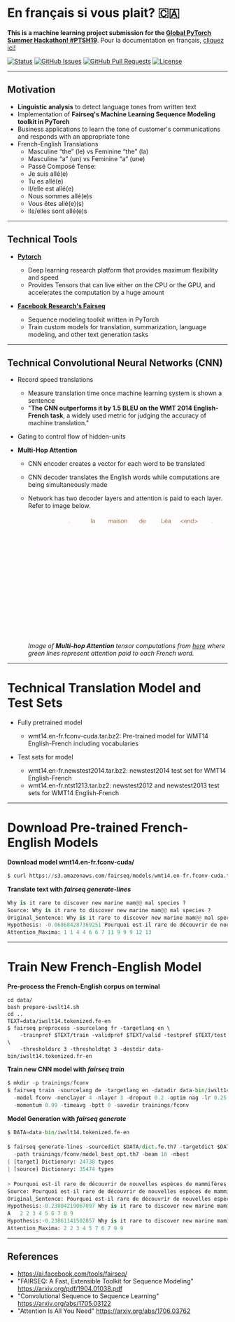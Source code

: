 # En français si vous plait? 🇨🇦

**This is a machine learning project submission for the [Global PyTorch Summer Hackathon! #PTSH19](https://pytorch.devpost.com/)**. Pour la documentation en français, [cliquez ici!](https://github.com/lucylow/en_francais_si_vous_plait-/blob/master/README-fr.md)

<div>
  
  [![Status](https://img.shields.io/badge/status-active-success.svg)]()
  [![GitHub Issues](https://img.shields.io/github/issues/lucylow/en_francais_si_vous_plait-.svg)](https://github.com/lucylow/en_francais_si_vous_plait-/issues)
  [![GitHub Pull Requests](https://img.shields.io/github/issues-pr/lucylow/en_francais_si_vous_plait-.svg)](https://github.com/lucylow/en_francais_si_vous_plait-/pulls)
  [![License](https://img.shields.io/bower/l/bootstrap)]()

</div>


---

## Motivation

* **Linguistic analysis** to detect language tones from written text
* Implementation of **Fairseq's Machine Learning Sequence Modeling toolkit in PyTorch**
* Business applications to learn the tone of customer's communications and responds with an appropriate tone
* French-English Translations
  * Masculine “the” (le) vs Feminine “the” (la)
  * Masculine “a” (un) vs Feminine “a” (une)
  * Passé Composé Tense: 
   * Je suis allé(e) 
   * Tu es allé(e) 
   * Il/elle est allé(e) 
   * Nous sommes allé(e)s 
   * Vous êtes allé(e)(s) 
   * Ils/elles sont allé(e)s
    
---  

## Technical Tools
* [**Pytorch**](https://pytorch.org) 
  * Deep learning research platform that provides maximum flexibility and speed
  * Provides Tensors that can live either on the CPU or the GPU, and accelerates the computation by a huge amount
  
* [**Facebook Research's Fairseq**](https://ai.facebook.com/tools/fairseq/) 
  * Sequence modeling toolkit written in PyTorch
  * Train custom models for translation, summarization, language modeling, and other text generation tasks
 
--- 
 

## Technical Convolutional Neural Networks (CNN)

* Record speed translations
  * Measure translation time once machine learning system is shown a sentence
  * "**The CNN outperforms it by 1.5 BLEU on the WMT 2014 English-French task**, a widely used metric for judging the accuracy of machine translation."
  
* Gating to control flow of hidden-units

* **Multi-Hop Attention** 
  * CNN encoder creates a vector for each word to be translated
  * CNN decoder translates the English words while computations are being simultaneously made
  * Network has two decoder layers and attention is paid to each layer. Refer to image below.

      ![alt text bonjour](https://github.com/lucylow/En_francais_si_vous_plait-/blob/master/screenshots/translation_illustration.gif)

       *Image of **Multi-hop Attention** tensor computations from [here](https://engineering.fb.com/ml-applications/a-novel-approach-to-neural-machine-translation) where green lines represent attention paid to each French word.*

---

# Technical Translation Model and Test Sets

* Fully pretrained model
  * wmt14.en-fr.fconv-cuda.tar.bz2: Pre-trained model for WMT14 English-French including vocabularies
  
* Test sets for model
  * wmt14.en-fr.newstest2014.tar.bz2: newstest2014 test set for WMT14 English-French
  * wmt14.en-fr.ntst1213.tar.bz2: newstest2012 and newstest2013 test sets for WMT14 English-French

---

# Download Pre-trained French-English Models

**Download model wmt14.en-fr.fconv-cuda/**

```python
$ curl https://s3.amazonaws.com/fairseq/models/wmt14.en-fr.fconv-cuda.tar.bz2 | tar xvjf -
```

**Translate text with *fairseq generate-lines***

```python
Why is it rare to discover new marine mam@@ mal species ?
Source: Why is it rare to discover new marine mam@@ mal species ?
Original_Sentence: Why is it rare to discover new marine mam@@ mal species ?
Hypothesis: -0.068684287369251 Pourquoi est-il rare de découvrir de nouvelles espèces de mammifères marins ?
Attention_Maxima: 1 1 4 4 6 6 7 11 9 9 9 12 13
```

---

# Train New French-English Model

**Pre-process the French-English corpus on terminal**

```terminal
cd data/
bash prepare-iwslt14.sh
cd ..
TEXT=data/iwslt14.tokenized.fe-en
$ fairseq preprocess -sourcelang fr -targetlang en \
    -trainpref $TEXT/train -validpref $TEXT/valid -testpref $TEXT/test \
    -thresholdsrc 3 -thresholdtgt 3 -destdir data-bin/iwslt14.tokenized.fr-en
```

**Train new CNN model with *fairseq train***

```python
$ mkdir -p trainings/fconv
$ fairseq train -sourcelang de -targetlang en -datadir data-bin/iwslt14.tokenized.de-en \
  -model fconv -nenclayer 4 -nlayer 3 -dropout 0.2 -optim nag -lr 0.25 -clip 0.1 \
  -momentum 0.99 -timeavg -bptt 0 -savedir trainings/fconv
```

**Model Generation with *fairseq generate***

```python
$ DATA=data-bin/iwslt14.tokenized.fe-en

$ fairseq generate-lines -sourcedict $DATA/dict.fe.th7 -targetdict $DATA/dict.en.th7 \
  -path trainings/fconv/model_best_opt.th7 -beam 10 -nbest 
| [target] Dictionary: 24738 types
| [source] Dictionary: 35474 types

> Pourquoi est-il rare de découvrir de nouvelles espèces de mammifères marins ?
Source: Pourquoi est-il rare de découvrir de nouvelles espèces de mammifères marins ?
Original_Sentence: Pourquoi est-il rare de découvrir de nouvelles espèces de mammifères marins ?
Hypothesis:-0.23804219067097 Why is it rare to discover new marine mam@@ mal species ?
A	2 2 3 4 5 6 7 8 9
Hypothesis:-0.23861141502857 Why is it rare to discover new marine mam@@ mal species ?
Attention_Maxima: 2 2 3 4 5 7 6 7 9 9
```



---

## References
* https://ai.facebook.com/tools/fairseq/
* "FAIRSEQ: A Fast, Extensible Toolkit for Sequence Modeling" https://arxiv.org/pdf/1904.01038.pdf
* "Convolutional Sequence to Sequence Learning" https://arxiv.org/abs/1705.03122
* "Attention Is All You Need" https://arxiv.org/abs/1706.03762

